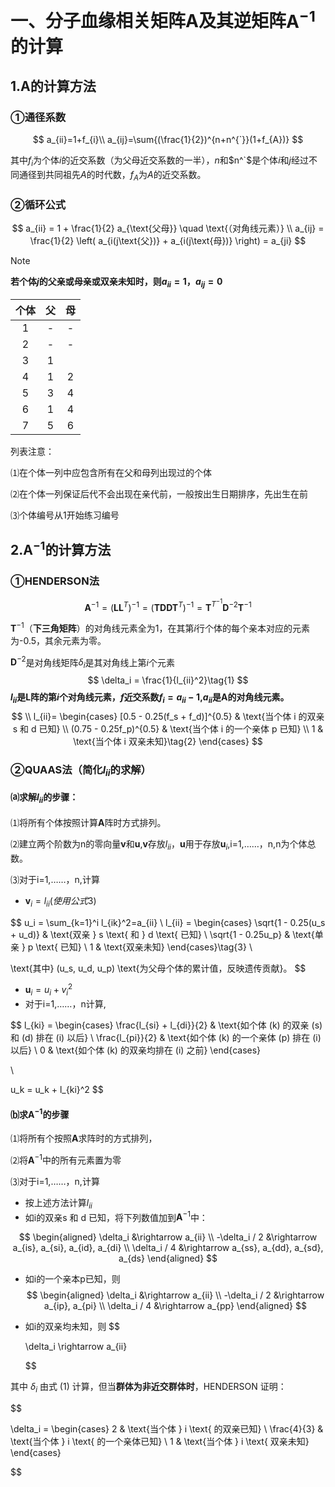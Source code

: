 # 一、分子血缘相关矩阵$\mathbf{A}$及其逆矩阵$\mathbf{A}^{-1}$的计算

## 1.$\mathbf{A}$的计算方法

### &#9312;通径系数

$$
a_{ii}=1+f_{i}\\
a_{ij}=\sum{(\frac{1}{2})^{n+n^{`}}(1+f_{A})}
$$

其中$f_{i}$为个体$i$的近交系数（为父母近交系数的一半），$n$和$n^`$是个体$i$和$j$经过不同通径到共同祖先$A$的时代数，$f_A$为$A$的近交系数。

### &#9313;循环公式

$$
a_{ii} = 1 + \frac{1}{2} a_{\text{父母}} \quad \text{（对角线元素）}
\\
a_{ij} = \frac{1}{2} \left( a_{i(j\text{父})} + a_{i(j\text{母})} \right) = a_{ji}
$$

> [!NOTE]
>
> **若个体$j$的父亲或母亲或双亲未知时，则$a_{ii}=1，a_{ij}=0$**

| 个体 |  父  |  母  |
| :--: | :--: | :--: |
|  1   |  -   |  -   |
|  2   |  -   |  -   |
|  3   |  1   |      |
|  4   |  1   |  2   |
|  5   |  3   |  4   |
|  6   |  1   |  4   |
|  7   |  5   |  6   |

列表注意：

&#9332;在个体一列中应包含所有在父和母列出现过的个体

&#9333;在个体一列保证后代不会出现在亲代前，一般按出生日期排序，先出生在前

&#9334;个体编号从1开始练习编号

## 2.$\mathbf{A}^{-1}$的计算方法

### &#9312;HENDERSON法

$$
\mathbf{A}^{-1}=(\mathbf{L}\mathbf{L}^{T})^{-1}=(\mathbf{TDD}\mathbf{T}^{T})^{-1}=\mathbf{T}^{T^{-1}}\mathbf{D}^{-2}\mathbf{T}^{-1}
$$

$\mathbf{T}^{-1}$（**下三角矩阵**）的对角线元素全为$1$，在其第$i$行个体的每个亲本对应的元素为-0.5，其余元素为零。

$\mathbf{D}^{-2}$是对角线矩阵$\delta_i$是其对角线上第$i$个元素
$$
\delta_i = \frac{1}{l_{ii}^2}\tag{1}
$$
**$l_{ii}$是$\mathbf{L}$阵的第$i$个对角线元素，$f$近交系数$f_i=a_{ii}-1$,$a_{ii}$是$\mathbf{A}$的对角线元素。**
$$
\\
l_{ii}=
\begin{cases}
[0.5 - 0.25(f_s + f_d)]^{0.5} & \text{当个体 i 的双亲 s 和 d 已知} \\
(0.75 - 0.25f_p)^{0.5} & \text{当个体 i 的一个亲体 p 已知} \\
1 & \text{当个体 i 双亲未知}\tag{2}
\end{cases}
$$

### &#9313;QUAAS法（简化$l_{ii}$的求解）

#### &#9372;**求解$l_{ii}$的步骤**：

&#9332;将所有个体按照计算$\mathbf{A}$阵时方式排列。

&#9333;建立两个阶数为n的零向量$\mathbf{v}$和$\mathbf{u}$,$\mathbf{v}$存放$l_{ii}$，$\mathbf{u}$用于存放$\mathbf{u}_i$,i=1,……，n,n为个体总数。

&#9334;对于i=1,……，n,计算

* $\mathbf{v}_i=l_{ii}(使用公式3)$

$$
u_i = \sum_{k=1}^i l_{ik}^2=a_{ii}
\\
l_{ii} =
\begin{cases}
\sqrt{1 - 0.25(u_s + u_d)} & \text{双亲 } s \text{ 和 } d \text{ 已知} \\
\sqrt{1 - 0.25u_p} & \text{单亲 } p \text{ 已知} \\
1 & \text{双亲未知}
\end{cases}\tag{3}
\\

\text{其中} (u_s, u_d, u_p) \text{为父母个体的累计值，反映遗传贡献}。
$$

* $\mathbf{u}_i=u_i+v_i^2$
* 对于i=1,……，n计算,

$$
l_{ki} =
\begin{cases}
\frac{l_{si} + l_{di}}{2} & \text{如个体 \(k\) 的双亲 \(s\) 和 \(d\) 排在 \(i\) 以后} \\
\frac{l_{pi}}{2} & \text{如个体 \(k\) 的一个亲体 \(p\) 排在 \(i\) 以后} \\
0 & \text{如个体 \(k\) 的双亲均排在 \(i\) 之前}
\end{cases}

\\

u_k = u_k + l_{ki}^2
$$

#### &#9373;求$\mathbf{A}^{-1}$的步骤

&#9332;将所有个按照$\mathbf{A}$求阵时的方式排列，

&#9333;将$\mathbf{A}^{-1}$中的所有元素置为零

&#9334;对于i=1,……，n,计算

* 按上述方法计算$l_{ii}$
* 如i的双亲s 和 d 已知，将下列数值加到$\mathbf{A}^{-1}$中：

$$
\begin{aligned}
\delta_i &\rightarrow a_{ii} \\
-\delta_i / 2 &\rightarrow a_{is}, a_{si}, a_{id}, a_{di} \\
\delta_i / 4 &\rightarrow a_{ss}, a_{dd}, a_{sd}, a_{ds}
\end{aligned}
$$

* 如i的一个亲本p已知，则
	$$
	\begin{aligned}
	\delta_i &\rightarrow a_{ii} \\
	-\delta_i / 2 &\rightarrow a_{ip}, a_{pi} \\
	\delta_i / 4 &\rightarrow a_{pp}
	\end{aligned}
	$$
	

* 如i的双亲均未知，则
	$$
	
	\delta_i \rightarrow a_{ii}
	$$
	

其中 $\delta_i$ 由式 (1) 计算，但当**群体为非近交群体时**，HENDERSON 证明：

$$

\delta_i =
\begin{cases}
2 & \text{当个体 } i \text{ 的双亲已知} \\
\frac{4}{3} & \text{当个体 } i \text{ 的一个亲体已知} \\
1 & \text{当个体 } i \text{ 双亲未知}
\end{cases} 
$$
